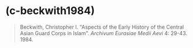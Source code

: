 
# (c-beckwith1984)
> Beckwith, Christopher I. "Aspects of the Early History of the Central Asian Guard Corps in Islam". *Archivum Eurasiae Medii Aevi* 4: 29-43. 1984.